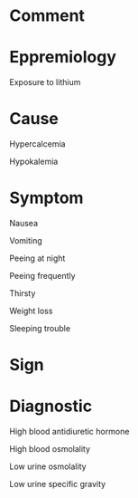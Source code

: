 # Comment

# Eppremiology

Exposure to lithium

# Cause

Hypercalcemia

Hypokalemia

# Symptom

Nausea

Vomiting

Peeing at night

Peeing frequently

Thirsty

Weight loss

Sleeping trouble

# Sign

# Diagnostic

High blood antidiuretic hormone

High blood osmolality

Low urine osmolality

Low urine specific gravity
